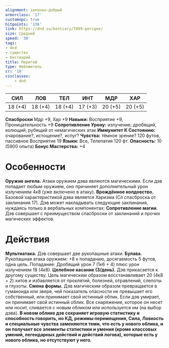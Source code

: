 ```yaml
---
alignment: законно-добрый
armorclass: '17'
customnpc: true
hitpoints: '136'
link: https://dnd.su/bestiary/7899-perigee/
size: Средний
speed: '30'
tags:
- dnd
- существо
- бестиарий
title: Перигей
type: Небожитель
cr: '10'
cssclasses:
    - dnd
---
```



| СИЛ | ЛОВ | ТЕЛ | ИНТ | МДР | ХАР |
|---|---|---|---|---|---|
| 18 (+4) | 18 (+4) | 18 (+4) | 17 (+3) | 20 (+5) | 20 (+5) |
**Спасброски** Мдр +9, Хар +9
**Навыки:** Восприятие +9, Проницательность +9
**Сопротивление Урону:** излучение; дробящий, колющий, рубящий от немагических атак
**Иммунитет К Состоянию:** очарование?, истощение?, испуг?
**Чувства:** тёмное зрение? 120 футов, пассивное Восприятие 19
**Языки:** Все, Телепатия 120 фт.
**Опасность:** 10 (5900 опыта)
**Бонус Мастерства:** +4


# Особенности
**Оружие ангела.** Атаки оружием дэва являются магическими. Если дэв попадает любым оружием, оно причиняет дополнительный урон излучением 4к8 (уже включено в атаку).
**Врождённое колдовство.** Базовой характеристикой дэва является Харизма (Сл спасброска от заклинания 17). Дэв может накладывать следующие заклинания, нуждаясь только в вербальных компонентах:
**Сопротивление магии.** Дэв совершает с преимуществом спасброски от заклинаний и прочих магических эффектов.


# Действия
**Мультиатака.** Дэв совершает две рукопашные атаки.
**Булава.** Рукопашная атака оружием: +8 к попаданию, досягаемость 5 футов, одна цель. Попадание: Дробящий урон 7 (1к6 + 4) плюс урон излучением 18 (4к8).
**Целебное касание (3/день).** Дэв прикасается к другому существу. Цель магическим образом восстанавливает 20 (4к8 + 2) хитов и избавляется от проклятий, болезней, отравлений, слепоты и глухоты.
**Смена формы.** Дэв магическим образом превращается в гуманоида или зверя, чей показатель опасности не превышает его собственный, или принимает свой истинный облик. Если дэв умирает, он принимает свой истинный облик. Все снаряжение, которое он несет или носит, сливается с новым обликом или используется им (на выбор дэва).
**В новом облике дэв сохраняет игровую статистику и способность говорить, но КД, режимы перемещения, Сила, Ловкость и специальные чувства заменяются теми, что есть у нового облика, и он получает все элементы статистики и умения (кроме классовых умений, легендарных действий и действий логова), которые есть у нового облика, но отсутствуют у него.**